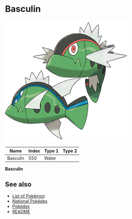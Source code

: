 # Basculin


![Basculin](images/550.png)

| **Name** | **Index** | **Type 1** | **Type 2** |
|----|----|----|----|
| Basculin | 550 | Water  |  |

**Basculin** 

## See also

- [List of Pokémon](../pokemon.md)
- [National Pokédex](../national_pokedex.md)
- [Pokédex](../pokedex.md)
- [README](../README.md)
